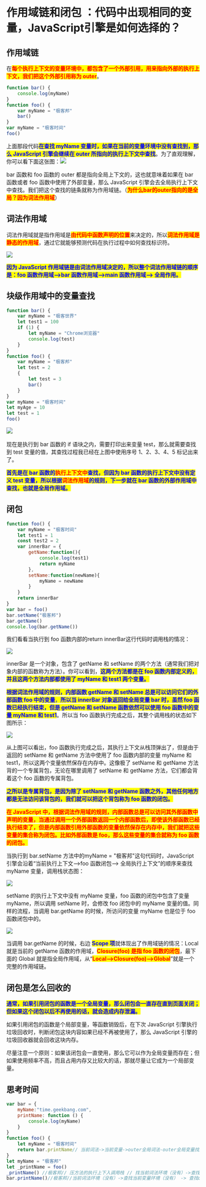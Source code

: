# 作用域链和闭包 ：代码中出现相同的变量，JavaScript引擎是如何选择的？

## ​作用域链

在<mark style="color:red;">**每个执行上下文的变量环境中，都包含了一个外部引用，用来指向外部的执行上下文，我们把这个外部引用称为 outer**</mark>。

```javascript
function bar() {
    console.log(myName)
}
function foo() {
    var myName = "极客邦"
    bar()
}
var myName = "极客时间"
foo()
```

上面那段代码<mark style="color:blue;">**在查找 myName 变量时，如果在当前的变量环境中没有查找到，那么 JavaScript 引擎会继续在 outer 所指向的执行上下文中查找**</mark>。为了直观理解，你可以看下面这张图：![](<../../.gitbook/assets/image (85) (1).png>)

bar 函数和 foo 函数的 outer 都是指向全局上下文的，这也就意味着如果在 bar 函数或者 foo 函数中使用了外部变量，那么 JavaScript 引擎会去全局执行上下文中查找。我们把这个查找的链条就称为作用域链。（<mark style="color:red;">**为什么bar的outer指向的是全局？因为词法作用域**</mark>）

## 词法作用域

词法作用域就是指作用域是<mark style="color:red;">**由代码中函数声明的位置**</mark>来决定的，所以<mark style="color:red;">**词法作用域是静态的作用域**</mark>，通过它就能够预测代码在执行过程中如何查找标识符。

![](<../../.gitbook/assets/image (82) (1).png>)

<mark style="color:blue;">**因为 JavaScript 作用域链是由词法作用域决定的，所以整个词法作用域链的顺序是：foo 函数作用域—>bar 函数作用域—>main 函数作用域—> 全局作用。**</mark>

## 块级作用域中的变量查找

```javascript
function bar() {
    var myName = "极客世界"
    let test1 = 100
    if (1) {
        let myName = "Chrome浏览器"
        console.log(test)
    }
}
function foo() {
    var myName = "极客邦"
    let test = 2
    {
        let test = 3
        bar()
    }
}
var myName = "极客时间"
let myAge = 10
let test = 1
foo()
```

​![](<../../.gitbook/assets/image (67) (1) (1).png>)

现在是执行到 bar 函数的 if 语块之内，需要打印出来变量 test，那么就需要查找到 test 变量的值，其查找过程我已经在上图中使用序号 1、2、3、4、5 标记出来了。

<mark style="color:blue;">**首先是在 bar 函数的**</mark><mark style="color:red;">**执行上下文中**</mark><mark style="color:blue;">**查找，但因为 bar 函数的执行上下文中没有定义 test 变量，所以根据**</mark><mark style="color:red;">**词法作用域**</mark><mark style="color:blue;">**的规则，下一步就在 bar 函数的外部作用域中查找，也就是全局作用域。**</mark>

## 闭包

```javascript
function foo() {
    var myName = "极客时间"
    let test1 = 1
    const test2 = 2
    var innerBar = {
        getName:function(){
            console.log(test1)
            return myName
        },
        setName:function(newName){
            myName = newName
        }
    }
    return innerBar
}
var bar = foo()
bar.setName("极客邦")
bar.getName()
console.log(bar.getName())
```

我们看看当执行到 foo 函数内部的return innerBar这行代码时调用栈的情况：

![](<../../.gitbook/assets/image (78) (1).png>)

innerBar 是一个对象，包含了 getName 和 setName 的两个方法（通常我们把对象内部的函数称为方法）。你可以看到，<mark style="color:blue;">**这两个方法都是在 foo 函数内部定义的，并且这两个方法内部都使用了 myName 和 test1 两个变量。**</mark>

<mark style="color:blue;">**根据词法作用域的规则，内部函数 getName 和 setName 总是可以访问它们的外部函数 foo 中的变量**</mark><mark style="color:blue;">，</mark><mark style="color:blue;">**所以当 innerBar 对象返回给全局变量 bar 时，虽然 foo 函数已经执行结束，但是 getName 和 setName 函数依然可以使用 foo 函数中的变量 myName 和 test1**</mark>。所以当 foo 函数执行完成之后，其整个调用栈的状态如下图所示：

![](<../../.gitbook/assets/image (66) (1).png>)

从上图可以看出，foo 函数执行完成之后，其执行上下文从栈顶弹出了，但是由于返回的 setName 和 getName 方法中使用了 foo 函数内部的变量 myName 和 test1，所以这两个变量依然保存在内存中。这像极了 setName 和 getName 方法背的一个专属背包，无论在哪里调用了 setName 和 getName 方法，它们都会背着这个 foo 函数的专属背包。

<mark style="color:blue;">**之所以是专属背包，是因为除了 setName 和 getName 函数之外，其他任何地方都是无法访问该背包的，我们就可以把这个背包称为 foo 函数的闭包。**</mark>

<mark style="color:red;">**在 JavaScript 中，根据词法作用域的规则，内部函数总是可以访问其外部函数中声明的变量，当通过调用一个外部函数返回一个内部函数后，即使该外部函数已经执行结束了，但是内部函数引用外部函数的变量依然保存在内存中，我们就把这些变量的集合称为闭包。比如外部函数是 foo，那么这些变量的集合就称为 foo 函数的闭包。**</mark>

当执行到 bar.setName 方法中的myName = "极客邦"这句代码时，JavaScript 引擎会沿着“当前执行上下文–>foo 函数闭包–> 全局执行上下文”的顺序来查找 myName 变量，调用栈状态图：

![](<../../.gitbook/assets/image (81).png>)

setName 的执行上下文中没有 myName 变量，foo 函数的闭包中包含了变量 myName，所以调用 setName 时，会修改 foo 闭包中的 myName 变量的值。同样的流程，当调用 bar.getName 的时候，所访问的变量 myName 也是位于 foo 函数闭包中的。

![](<../../.gitbook/assets/image (87) (1).png>)

当调用 bar.getName 的时候，右边 <mark style="color:blue;">**Scope 项**</mark>就体现出了作用域链的情况：Local 就是当前的 getName 函数的作用域，<mark style="color:red;">**Closure(foo) 是指 foo 函数的闭包**</mark>，最下面的 Global 就是指全局作用域，从“<mark style="color:red;">**Local–>Closure(foo)–>Global**</mark>”就是一个完整的作用域链。

## 闭包是怎么回收的

<mark style="color:blue;">**通常，如果引用闭包的函数是一个全局变量，那么闭包会一直存在直到页面关闭；但如果这个闭包以后不再使用的话，就会造成内存泄漏。**</mark>

如果引用闭包的函数是个局部变量，等函数销毁后，在下次 JavaScript 引擎执行垃圾回收时，判断闭包这块内容如果已经不再被使用了，那么 JavaScript 引擎的垃圾回收器就会回收这块内存。

尽量注意一个原则：如果该闭包会一直使用，那么它可以作为全局变量而存在；但如果使用频率不高，而且占用内存又比较大的话，那就尽量让它成为一个局部变量。

## 思考时间

```javascript
var bar = {
    myName:"time.geekbang.com",
    printName: function () {
        console.log(myName)
    }    
}
function foo() {
    let myName = "极客时间"
    return bar.printName// 当前词法->当前变量->outer全局词法-outer全局变量找到bar
}
let myName = "极客邦"
let _printName = foo()
_printName() //极客邦// 压方法的执行上下入调用栈 // 找当前词法环境（没有）->查找当前变量环境（没有） -> 查找outer全局词法环境（找到了）
bar.printName()//极客邦//当前词法环境（没有）->查找当前变量环境（没有） -> 查找outer全局词法环境（找到了）
```


